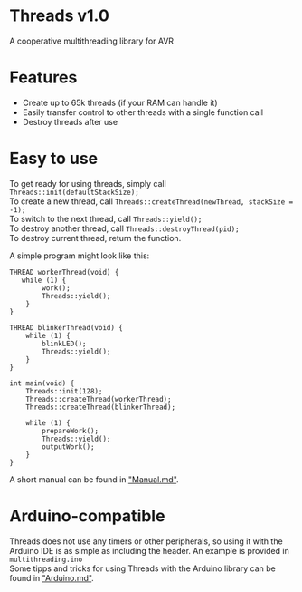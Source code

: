 # Threads v1.0
 A cooperative multithreading library for AVR
 
# Features
- Create up to 65k threads (if your RAM can handle it)
- Easily transfer control to other threads with a single function call
- Destroy threads after use

# Easy to use
To get ready for using threads, simply call `Threads::init(defaultStackSize);`  
To create a new thread, call `Threads::createThread(newThread, stackSize = -1);`  
To switch to the next thread, call `Threads::yield();`  
To destroy another thread, call `Threads::destroyThread(pid);`  
To destroy current thread, return the function.

A simple program might look like this:
```
THREAD workerThread(void) {
   while (1) {
        work();
        Threads::yield();
    }
}

THREAD blinkerThread(void) {
    while (1) {
        blinkLED();
        Threads::yield();
    }
}

int main(void) {
    Threads::init(128);
    Threads::createThread(workerThread);
    Threads::createThread(blinkerThread);
    
    while (1) {
        prepareWork();
        Threads::yield();
        outputWork();
    }
}
```
A short manual can be found in ["Manual.md"](https://github.com/Bliskit/avr-threads/blob/master/Manual.md).

# Arduino-compatible
Threads does not use any timers or other peripherals, so using it with the Arduino IDE is as simple as including the header. 
An example is provided in `multithreading.ino`  
Some tipps and tricks for using Threads with the Arduino library can be found in ["Arduino.md"](https://github.com/Bliskit/avr-threads/blob/master/Arduino.md).

